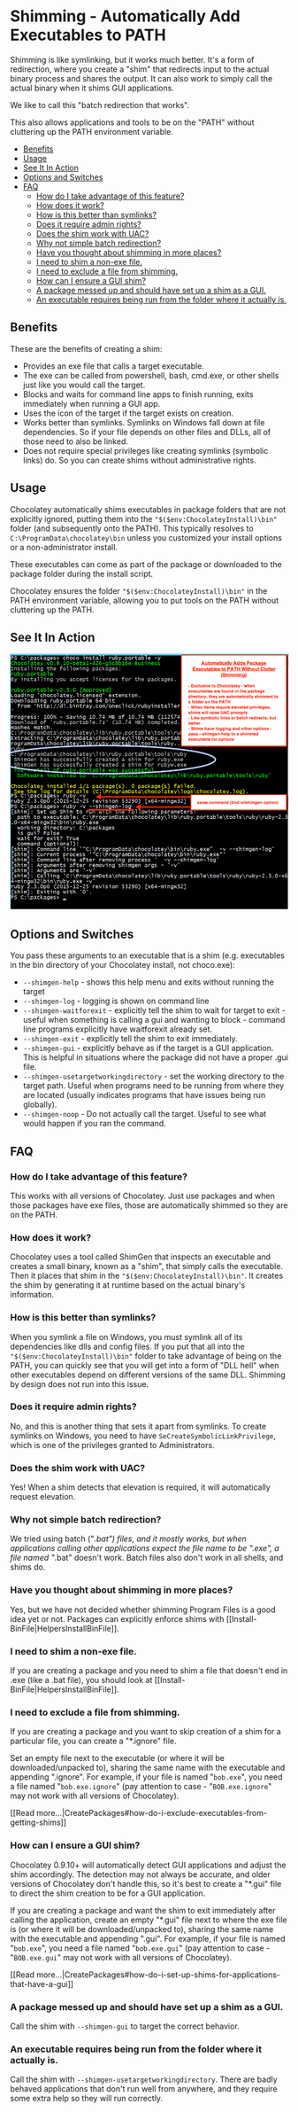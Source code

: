 # Shimming - Automatically Add Executables to PATH

Shimming is like symlinking, but it works much better. It's a form of redirection, where you create a "shim" that redirects input to the actual binary process and shares the output. It can also work to simply call the actual binary when it shims GUI applications.

We like to call this "batch redirection that works".

This also allows applications and tools to be on the "PATH" without cluttering up the PATH environment variable.

<!-- TOC -->

- [Benefits](#benefits)
- [Usage](#usage)
- [See It In Action](#see-it-in-action)
- [Options and Switches](#options-and-switches)
- [FAQ](#faq)
  - [How do I take advantage of this feature?](#how-do-i-take-advantage-of-this-feature)
  - [How does it work?](#how-does-it-work)
  - [How is this better than symlinks?](#how-is-this-better-than-symlinks)
  - [Does it require admin rights?](#does-it-require-admin-rights)
  - [Does the shim work with UAC?](#does-the-shim-work-with-uac)
  - [Why not simple batch redirection?](#why-not-simple-batch-redirection)
  - [Have you thought about shimming in more places?](#have-you-thought-about-shimming-in-more-places)
  - [I need to shim a non-exe file.](#i-need-to-shim-a-non-exe-file)
  - [I need to exclude a file from shimming.](#i-need-to-exclude-a-file-from-shimming)
  - [How can I ensure a GUI shim?](#how-can-i-ensure-a-gui-shim)
  - [A package messed up and should have set up a shim as a GUI.](#a-package-messed-up-and-should-have-set-up-a-shim-as-a-gui)
  - [An executable requires being run from the folder where it actually is.](#an-executable-requires-being-run-from-the-folder-where-it-actually-is)

<!-- /TOC -->

## Benefits
These are the benefits of creating a shim:

 * Provides an exe file that calls a target executable.
 * The exe can be called from powershell, bash, cmd.exe, or other shells just like you would call the target.
 * Blocks and waits for command line apps to finish running, exits immediately when running a GUI app.
 * Uses the icon of the target if the target exists on creation.
 * Works better than symlinks. Symlinks on Windows fall down at file dependencies. So if your file depends on other files and DLLs, all of those need to also be linked.
 * Does not require special privileges like creating symlinks (symbolic links) do. So you can create shims without administrative rights.

## Usage
Chocolatey automatically shims executables in package folders that are not explicitly ignored, putting them into the `"$($env:ChocolateyInstall)\bin"` folder (and subsequently onto the PATH). This typically resolves to `C:\ProgramData\chocolatey\bin` unless you customized your install options or a non-administrator install.

These executables can come as part of the package or downloaded to the package folder during the install script.

Chocolatey ensures the folder `"$($env:ChocolateyInstall)\bin"` in the PATH environment variable, allowing you to put tools on the PATH without cluttering up the PATH.

## See It In Action

![Shimming - if you are on https://chocolatey.org/docs/features-shim, see commented html below for detailed description of image](images/features/features_shimgen.png)

<!--
Text in the image above:

Automatically Adds Package Executables to PATH without clutter (Shimming)

- Exclusive to Chocolatey - When executables are found in the package directory, they are automatically shimmed to a folder on the PATH.
- When items require elevated privileges, shims will raise UAC prompts.
- Like symbolic links or batch redirects, but better.
- Shims have logging and other options - pass `--shimgen-help` to a shimmed executable for options.

The image shows installing ruby.portable, then running `ruby -v` followed by `ruby -v --shimgen-log` and the additional output that comes out from the shim.
-->

## Options and Switches

You pass these arguments to an executable that is a shim (e.g. executables in the bin directory of your Chocolatey install, not choco.exe):

 * `--shimgen-help` - shows this help menu and exits without running the target
 * `--shimgen-log` - logging is shown on command line
 * `--shimgen-waitforexit` - explicitly tell the shim to wait for target to exit - useful when something is calling a gui and wanting to block - command line programs explicitly have waitforexit already set.
 * `--shimgen-exit` - explicitly tell the shim to exit immediately.
 * `--shimgen-gui` - explicitly behave as if the target is a GUI application. This is helpful in situations where the package did not have a proper .gui file.
 * `--shimgen-usetargetworkingdirectory` - set the working directory to the target path. Useful when programs need to be running from where they are located (usually indicates programs that have issues being run globally).
 * `--shimgen-noop` - Do not actually call the target. Useful to see what would happen if you ran the command.

## FAQ

### How do I take advantage of this feature?
This works with all versions of Chocolatey. Just use packages and when those packages have exe files, those are automatically shimmed so they are on the PATH.

### How does it work?
Chocolatey uses a tool called ShimGen that inspects an executable and creates a small binary, known as a "shim", that simply calls the executable. Then it places that shim in the `"$($env:ChocolateyInstall)\bin"`. It creates the shim by generating it at runtime based on the actual binary's information.

### How is this better than symlinks?
When you symlink a file on Windows, you must symlink all of its dependencies like dlls and config files. If you put that all into the `"$($env:ChocolateyInstall)\bin"` folder to take advantage of being on the PATH, you can quickly see that you will get into a form of "DLL hell" when other executables depend on different versions of the same DLL. Shimming by design does not run into this issue.

### Does it require admin rights?
No, and this is another thing that sets it apart from symlinks. To create symlinks on Windows, you need to have `SeCreateSymbolicLinkPrivilege`, which is one of the privileges granted to Administrators.

### Does the shim work with UAC?
Yes! When a shim detects that elevation is required, it will automatically request elevation.

### Why not simple batch redirection?
We tried using batch ("*.bat") files, and it mostly works, but when applications calling other applications expect the file name to be ".exe", a file named "*.bat" doesn't work. Batch files also don't work in all shells, and shims do.

### Have you thought about shimming in more places?
Yes, but we have not decided whether shimming Program Files is a good idea yet or not. Packages can explicitly enforce shims with [[Install-BinFile|HelpersInstallBinFile]].

### I need to shim a non-exe file.
If you are creating a package and you need to shim a file that doesn't end in .exe (like a .bat file), you should look at [[Install-BinFile|HelpersInstallBinFile]].

### I need to exclude a file from shimming.
If you are creating a package and you want to skip creation of a shim for a particular file, you can create a "*.ignore" file.

Set an empty file next to the executable (or where it will be downloaded/unpacked to), sharing the same name with the executable and appending ".ignore". For example, if your file is named "`bob.exe`", you need a file named "`bob.exe.ignore`" (pay attention to case - "`BOB.exe.ignore`" may not work with all versions of Chocolatey).

[[Read more...|CreatePackages#how-do-i-exclude-executables-from-getting-shims]]

### How can I ensure a GUI shim?
Chocolatey 0.9.10+ will automatically detect GUI applications and adjust the shim accordingly. The detection may not always be accurate, and older versions of Chocolatey don't handle this, so it's best to create a "*.gui" file to direct the shim creation to be for a GUI application.

If you are creating a package and want the shim to exit immediately after calling the application, create an empty "*.gui" file next to where the exe file is (or where it will be downloaded/unpacked to), sharing the same name with the executable and appending ".gui". For example, if your file is named "`bob.exe`", you need a file named "`bob.exe.gui`" (pay attention to case - "`BOB.exe.gui`" may not work with all versions of Chocolatey).

[[Read more...|CreatePackages#how-do-i-set-up-shims-for-applications-that-have-a-gui]]

### A package messed up and should have set up a shim as a GUI.
Call the shim with `--shimgen-gui` to target the correct behavior.

### An executable requires being run from the folder where it actually is.
Call the shim with `--shimgen-usetargetworkingdirectory`. There are badly behaved applications that don't run well from anywhere, and they require some extra help so they will run correctly.

